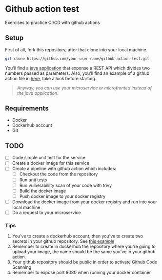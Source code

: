 # Github action test
Exercises to practice CI/CD with github actions

## Setup
First of all, fork this repository, after that clone into your local machine.
```bash
git clone https://github.com/your-user-name/github-action-test.git
```

You'll find a [java application](devops/src/main/java/com/nttdata/devops/controller/NumberController.java) that exponse a REST API which divides two numbers passed as parameters. Also, you'll find an example of a github action file in [here](examples/ci.yml), take a look before starting.

> *Anyway, you can use your microservice or microfronted instead of the java application.*

## Requirements

* Docker
* Dockerhub account
* Git 

## TODO

- [ ] Code simple unit test for the service
- [ ] Create a docker image for this service 
- [ ] Create a pipeline with github action which includes:
    - [ ] Checkout the code from the repository
    - [ ] Run unit tests
    - [ ] Run vulnerabililty scan of your code with trivy
    - [ ] Build the docker image
    - [ ] Push docker image to your docker registry
- [ ] Download the docker image from your docker registry and run into your local machine
- [ ] Do a request to your microservice

### Tips

1. You've to create a dockerhub account, then you've to create two secrets in your github repository. See [this example](examples/ci.yml)
2. Remember to create in dockerhub the repository where you're going to upload your image, the name should be the same you've in your github action.
3. Your github repository should be public in order to activate Github Code Scanning
4. Remember to expose port 8080 when running your docker container

